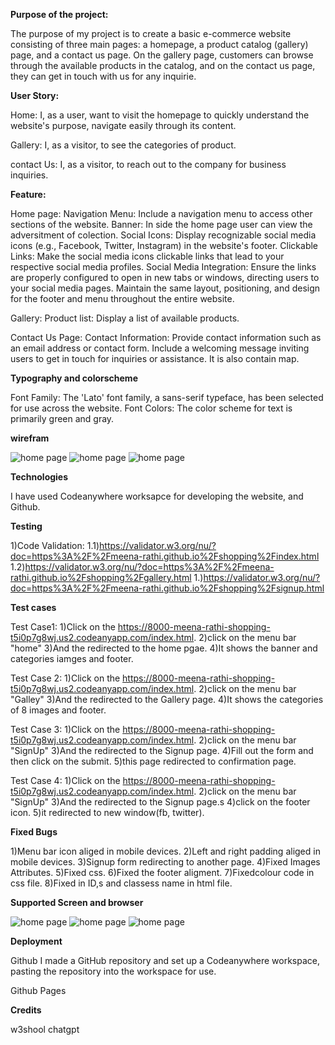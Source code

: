 
**Purpose of the project:**

The purpose of my project is to create a basic e-commerce website consisting of three main pages: a homepage, a product catalog (gallery) page, and a contact us page. On the gallery page, customers can browse through the available products in the catalog, and on the contact us page, they can get in touch with us for any inquirie.

**User Story:**

Home:
I, as a user,  want to visit the homepage to quickly understand the website's purpose, navigate easily through its content.

Gallery:
I, as a visitor, to see the categories of product.

contact Us:
I, as a visitor, to reach out to the company for business inquiries.

**Feature:**

Home page:
Navigation Menu: Include a navigation menu to access other sections of the website.
Banner: In side the home page user can view the adversitment of colection.
Social Icons: Display recognizable social media icons (e.g., Facebook, Twitter, Instagram) in the website's footer.
Clickable Links: Make the social media icons clickable links that lead to your respective social media profiles.
Social Media Integration: Ensure the links are properly configured to open in new tabs or windows, directing users to your social media pages.
Maintain the same layout, positioning, and design for the footer and menu throughout the entire website.

Gallery:
Product list: Display a list of available products.

Contact Us Page:
Contact Information: Provide contact information such as an email address or contact form.
Include a welcoming message inviting users to get in touch for inquiries or assistance.
It is also contain map.

**Typography and colorscheme**

Font Family: The 'Lato' font family, a sans-serif typeface, has been selected for use across the website.
Font Colors: The color scheme for text is primarily green and gray.

**wirefram**

![home page](assets/readme-doc/home.png)
![home page](assets/readme-doc/gallery.png)
![home page](assets/readme-doc/contactus.png)

**Technologies**

I have used Codeanywhere worksapce for developing the website, and Github.

**Testing**

1)Code Validation:
1.1)<https://validator.w3.org/nu/?doc=https%3A%2F%2Fmeena-rathi.github.io%2Fshopping%2Findex.html>
1.2)<https://validator.w3.org/nu/?doc=https%3A%2F%2Fmeena-rathi.github.io%2Fshopping%2Fgallery.html>
1.)<https://validator.w3.org/nu/?doc=https%3A%2F%2Fmeena-rathi.github.io%2Fshopping%2Fsignup.html>

**Test cases**

Test Case1:
1)Click on the <https://8000-meena-rathi-shopping-t5i0p7g8wj.us2.codeanyapp.com/index.html>.
2)click on the menu bar "home"
3)And the redirected to the home pgae.
4)It shows the banner and categories iamges and footer.

Test Case 2:
1)Click on the <https://8000-meena-rathi-shopping-t5i0p7g8wj.us2.codeanyapp.com/index.html>.
2)click on the menu bar "Galley"
3)And the redirected to the Gallery page.
4)It shows the categories of 8 images and footer.

Test Case 3:
1)Click on the <https://8000-meena-rathi-shopping-t5i0p7g8wj.us2.codeanyapp.com/index.html>.
2)click on the menu bar "SignUp"
3)And the redirected to the Signup page.
4)Fill out the form and then click on the submit.
5)this page redirected to confirmation page.

Test Case 4:
1)Click on the <https://8000-meena-rathi-shopping-t5i0p7g8wj.us2.codeanyapp.com/index.html>.
2)click on the menu bar "SignUp"
3)And the redirected to the Signup page.s
4)click on the footer icon.
5)it redirected to new window(fb, twitter).

**Fixed Bugs**

1)Menu bar icon aliged in mobile devices.
2)Left and right padding aliged in mobile devices.
3)Signup form redirecting to another page.
4)Fixed Images Attributes.
5)Fixed css.
6)Fixed the footer aligment.
7)Fixedcolour code in css file.
8)Fixed in ID,s and classess name in html file.

**Supported Screen and browser**

![home page](assets/readme-doc/cromebrowser.JPG)
![home page](assets/readme-doc/miniipad_img.JPG)
![home page](assets/readme-doc/mobile_img.JPG)

**Deployment**

Github
I made a GitHub repository and set up a Codeanywhere workspace, pasting the repository into the workspace for use.

Github Pages

**Credits**

w3shool
chatgpt